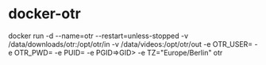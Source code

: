 # docker-otr

docker run -d --name=otr --restart=unless-stopped -v /data/downloads/otr:/opt/otr/in -v /data/videos:/opt/otr/out -e OTR_USER=<USER> -e OTR_PWD=<PDW> -e PUID=<UID> -e PGID=>GID> -e TZ="Europe/Berlin" otr
